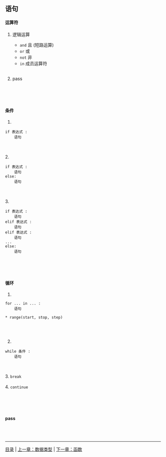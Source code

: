 ## 语句

#### 运算符

1. 逻辑运算
    * `and`  且 (短路运算)
    * `or`  或
    * `not`  非
    * `in`  成员运算符
<br><br>

2. pass

<br><br><br>


#### 条件

1. 
```
if 表达式 :
    语句
```
<br><br>
2. 
```
if 表达式 :
    语句
else:
    语句
```
<br><br>
3. 
```
if 表达式 :
    语句
elif 表达式 :
    语句
elif 表达式 :
    语句
...
else:
    语句
```
<br><br><br>


#### 循环

1. 
```
for ... in ... :
    语句
```

    * range(start, stop, step)
<br><br>

2. 
```
while 条件 :
    语句
```
<br><br>
3. `break`
<br><br>
4. `continue`

<br><br><br>

#### pass

<br><br>

-----

[目录](https://github.com/ykqmain/Learning-Python-with-Git) | [上一章：数据类型](https://github.com/ykqmain/Learning-Python-with-Git/blob/master/text/1.md) | [下一章：函数](https://github.com/ykqmain/Learning-Python-with-Git/blob/master/text/3.md)
